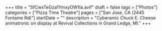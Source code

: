 +++
title = "SfCwxTeGza1YmxyOW1Ia.avif"
draft = false
tags = ["Photos"]
categories = ["Pizza Time Theatre"]
pages = ["San Jose, CA (2445 Fontaine Rd)"]
startDate = ""
description = "Cyberamic Chuck E. Cheese animatronic on display at Revival Collections in Grand Ledge, MI."
+++
